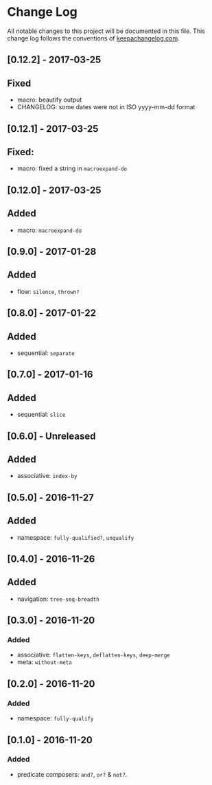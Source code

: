 # Change Log
All notable changes to this project will be documented in this file. This change log follows the conventions of [keepachangelog.com](http://keepachangelog.com/).

## [0.12.2] - 2017-03-25
## Fixed
- macro: beautify output
- CHANGELOG: some dates were not in ISO yyyy-mm-dd format

## [0.12.1] - 2017-03-25
## Fixed:
  - macro: fixed a string in `macroexpand-do`

## [0.12.0] - 2017-03-25
## Added
  - macro: `macroexpand-do`

## [0.9.0] - 2017-01-28
## Added
  - flow: `silence`, `thrown?`

## [0.8.0] - 2017-01-22
## Added
  - sequential: `separate`

## [0.7.0] - 2017-01-16
## Added
  - sequential: `slice`

## [0.6.0] - Unreleased
## Added
  - associative: `index-by`

## [0.5.0] - 2016-11-27
## Added
  - namespace: `fully-qualified?`, `unqualify`

## [0.4.0] - 2016-11-26
## Added
  - navigation: `tree-seq-breadth`

## [0.3.0] - 2016-11-20
### Added
  - associative: `flatten-keys`, `deflatten-keys`, `deep-merge`
  - meta: `without-meta`

## [0.2.0] - 2016-11-20
### Added
  - namespace: `fully-qualify`

## [0.1.0] - 2016-11-20
### Added
  - predicate composers: `and?`, `or?` & `not?`.
